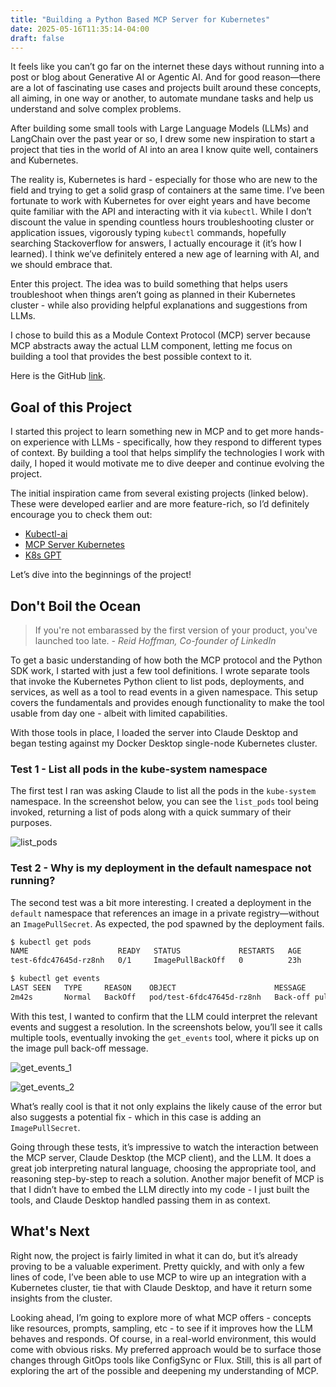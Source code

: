 ```yaml
---
title: "Building a Python Based MCP Server for Kubernetes"
date: 2025-05-16T11:35:14-04:00
draft: false
---
```


It feels like you can’t go far on the internet these days without running into a post or blog about Generative AI or Agentic AI. And for good reason—there are a lot of fascinating use cases and projects built around these concepts, all aiming, in one way or another, to automate mundane tasks and help us understand and solve complex problems.

After building some small tools with Large Language Models (LLMs) and LangChain over the past year or so, I drew some new inspiration to start a project that ties in the world of AI into an area I know quite well, containers and Kubernetes.

The reality is, Kubernetes is hard - especially for those who are new to the field and trying to get a solid grasp of containers at the same time. I’ve been fortunate to work with Kubernetes for over eight years and have become quite familiar with the API and interacting with it via `kubectl`. While I don’t discount the value in spending countless hours troubleshooting cluster or application issues, vigorously typing `kubectl` commands, hopefully searching Stackoverflow for answers, I actually encourage it (it’s how I learned). I think we’ve definitely entered a new age of learning with AI, and we should embrace that.

Enter this project. The idea was to build something that helps users troubleshoot when things aren’t going as planned in their Kubernetes cluster - while also providing helpful explanations and suggestions from LLMs.

I chose to build this as a Module Context Protocol (MCP) server because MCP abstracts away the actual LLM component, letting me focus on building a tool that provides the best possible context to it.

Here is the GitHub [link](https://github.com/jacobmammoliti/mcp-server-kubernetes).

## Goal of this Project

I started this project to learn something new in MCP and to get more hands-on experience with LLMs - specifically, how they respond to different types of context. By building a tool that helps simplify the technologies I work with daily, I hoped it would motivate me to dive deeper and continue evolving the project.

The initial inspiration came from several existing projects (linked below). These were developed earlier and are more feature-rich, so I’d definitely encourage you to check them out:

- [Kubectl-ai](https://github.com/GoogleCloudPlatform/kubectl-ai)
- [MCP Server Kubernetes](https://github.com/Flux159/mcp-server-kubernetes)
- [K8s GPT](https://k8sgpt.ai/)

Let’s dive into the beginnings of the project!

## Don't Boil the Ocean

> If you're not embarassed by the first version of your product, you've launched too late. _- Reid Hoffman, Co-founder of LinkedIn_

To get a basic understanding of how both the MCP protocol and the Python SDK work, I started with just a few tool definitions. I wrote separate tools that invoke the Kubernetes Python client to list pods, deployments, and services, as well as a tool to read events in a given namespace. This setup covers the fundamentals and provides enough functionality to make the tool usable from day one - albeit with limited capabilities.

With those tools in place, I loaded the server into Claude Desktop and began testing against my Docker Desktop single-node Kubernetes cluster.

### Test 1 - List all pods in the kube-system namespace

The first test I ran was asking Claude to list all the pods in the `kube-system` namespace. In the screenshot below, you can see the `list_pods` tool being invoked, returning a list of pods along with a quick summary of their purposes.

![list_pods](/images/building-a-python-based-mcp-server-for-kubernetes/list_pods.png)

### Test 2 - Why is my deployment in the default namespace not running?

The second test was a bit more interesting. I created a deployment in the `default` namespace that references an image in a private registry—without an `ImagePullSecret`. As expected, the pod spawned by the deployment fails.

```bash
$ kubectl get pods
NAME                    READY   STATUS             RESTARTS   AGE
test-6fdc47645d-rz8nh   0/1     ImagePullBackOff   0          23h

$ kubectl get events
LAST SEEN   TYPE     REASON    OBJECT                      MESSAGE
2m42s       Normal   BackOff   pod/test-6fdc47645d-rz8nh   Back-off pulling image "jacobmammoliti/anthostest:latest"
```

With this test, I wanted to confirm that the LLM could interpret the relevant events and suggest a resolution. In the screenshots below, you’ll see it calls multiple tools, eventually invoking the `get_events` tool, where it picks up on the image pull back-off message.

![get_events_1](/images/building-a-python-based-mcp-server-for-kubernetes/get_events_1.png)

![get_events_2](/images/building-a-python-based-mcp-server-for-kubernetes/get_events_2.png)

What’s really cool is that it not only explains the likely cause of the error but also suggests a potential fix - which in this case is adding an `ImagePullSecret`.

Going through these tests, it’s impressive to watch the interaction between the MCP server, Claude Desktop (the MCP client), and the LLM. It does a great job interpreting natural language, choosing the appropriate tool, and reasoning step-by-step to reach a solution. Another major benefit of MCP is that I didn’t have to embed the LLM directly into my code - I just built the tools, and Claude Desktop handled passing them in as context.

## What's Next

Right now, the project is fairly limited in what it can do, but it’s already proving to be a valuable experiment. Pretty quickly, and with only a few lines of code, I’ve been able to use MCP to wire up an integration with a Kubernetes cluster, tie that with Claude Desktop, and have it return some insights from the cluster.

Looking ahead, I’m going to explore more of what MCP offers - concepts like resources, prompts, sampling, etc - to see if it improves how the LLM behaves and responds. Of course, in a real-world environment, this would come with obvious risks. My preferred approach would be to surface those changes through GitOps tools like ConfigSync or Flux. Still, this is all part of exploring the art of the possible and deepening my understanding of MCP.